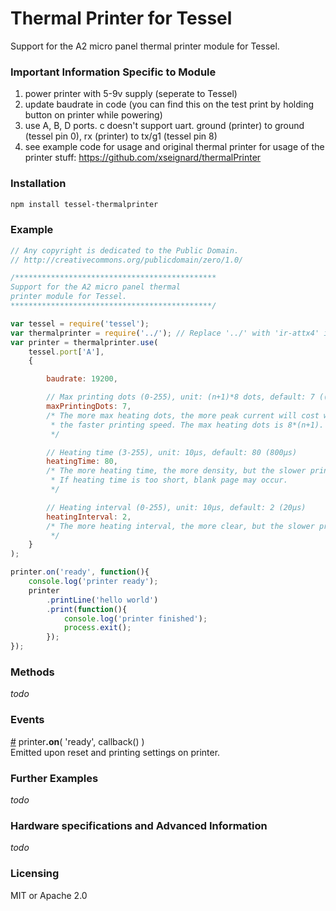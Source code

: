 # Thermal Printer for Tessel
Support for the A2 micro panel thermal printer module for Tessel.

### Important Information Specific to Module

1. power printer with 5-9v supply (seperate to Tessel)
2. update baudrate in code (you can find this on the test print by holding button on printer while powering)
3. use A, B, D ports. c doesn't support uart. ground (printer) to ground (tessel pin 0), rx (printer) to tx/g1 (tessel pin 8)
4. see example code for usage and original thermal printer for usage of the printer stuff: https://github.com/xseignard/thermalPrinter

### Installation
```sh
npm install tessel-thermalprinter
```

### Example
```js
// Any copyright is dedicated to the Public Domain.
// http://creativecommons.org/publicdomain/zero/1.0/

/*********************************************
Support for the A2 micro panel thermal
printer module for Tessel.
*********************************************/

var tessel = require('tessel');
var thermalprinter = require('../'); // Replace '../' with 'ir-attx4' in your own code
var printer = thermalprinter.use(
    tessel.port['A'],
    {

        baudrate: 19200,

        // Max printing dots (0-255), unit: (n+1)*8 dots, default: 7 ((7+1)*8 = 64 dots)
        maxPrintingDots: 7,
        /* The more max heating dots, the more peak current will cost when printing,
         * the faster printing speed. The max heating dots is 8*(n+1).
         */

        // Heating time (3-255), unit: 10µs, default: 80 (800µs)
        heatingTime: 80,
        /* The more heating time, the more density, but the slower printing speed.
         * If heating time is too short, blank page may occur.
         */

        // Heating interval (0-255), unit: 10µs, default: 2 (20µs)
        heatingInterval: 2,
        /* The more heating interval, the more clear, but the slower printing speed.
         */
    }
);

printer.on('ready', function(){
    console.log('printer ready');
    printer
        .printLine('hello world')
        .print(function(){
            console.log('printer finished');
            process.exit();
        });
});
```

### Methods

_todo_

### Events

&#x20;<a href="#api-printer-on-ready-callback-Emitted-upon-reset-and-printing-settings-on-printer" name="api-printer-on-ready-callback-Emitted-upon-reset-and-printing-settings-on-printer">#</a> printer<b>.on</b>( 'ready', callback() )  
 Emitted upon reset and printing settings on printer.  


### Further Examples  

_todo_

### Hardware specifications and Advanced Information

_todo_

### Licensing  
MIT or Apache 2.0

